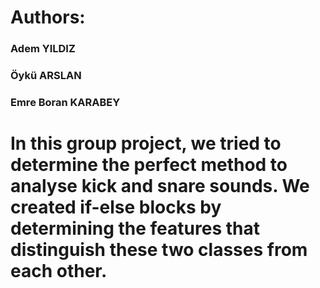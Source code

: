 # Authors:
###  Adem YILDIZ
###  Öykü ARSLAN
###  Emre Boran KARABEY

# In this group project, we tried to determine the perfect method to analyse kick and snare sounds. We created if-else blocks by determining the features that distinguish these two classes from each other.
